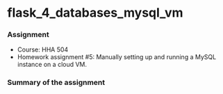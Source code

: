 # flask_4_databases_mysql_vm

### **Assignment**
- Course: HHA 504
- Homework assignment #5: Manually setting up and running a MySQL instance on a cloud VM.
  
### **Summary of the assignment**
